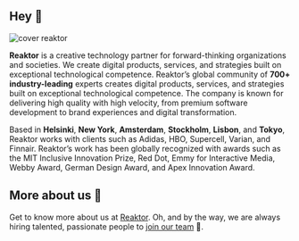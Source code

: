 ## Hey 👋

![cover reaktor](https://user-images.githubusercontent.com/24896825/176692637-4180a498-c685-4829-ab63-3e3182696190.png)

**Reaktor** is a creative technology partner for forward-thinking organizations and societies. We create digital products, services, and strategies built on exceptional technological competence. Reaktor’s global community of **700+ industry-leading** experts creates digital products, services, and strategies built on exceptional technological competence. The company is known for delivering high quality with high velocity, from premium software development to brand experiences and digital transformation.

Based in **Helsinki**, **New York**, **Amsterdam**, **Stockholm**, **Lisbon**, and **Tokyo**, Reaktor works with clients such as Adidas, HBO, Supercell, Varian, and Finnair. Reaktor’s work has been globally recognized with awards such as the MIT Inclusive Innovation Prize, Red Dot, Emmy for Interactive Media, Webby Award, German Design Award, and Apex Innovation Award.

## More about us 🚀
Get to know more about us at [Reaktor](https://www.reaktor.com/). Oh, and by the way, we are always hiring talented, passionate people to [join our team](https://www.reaktor.com/careers/) 🙌.
